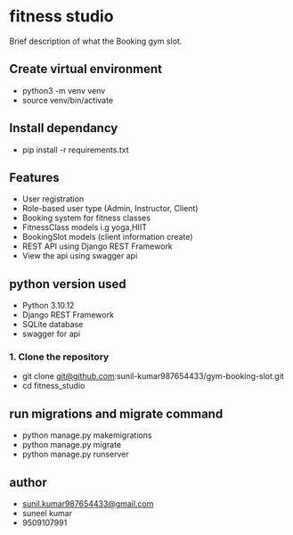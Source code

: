 # fitness studio

Brief description of what the Booking gym slot.

## Create virtual environment
 - python3 -m venv venv
 - source venv/bin/activate

## Install dependancy
 - pip install -r requirements.txt


## Features
- User registration
- Role-based user type (Admin, Instructor, Client)
- Booking system for fitness classes
- FitnessClass models i.g yoga,HIIT
- BookingSlot models (client information create)
- REST API using Django REST Framework
- View the api using swagger api


## python version used

- Python 3.10.12
- Django REST Framework
- SQLite database
- swagger for api


### 1. Clone the repository

 - git clone git@github.com:sunil-kumar987654433/gym-booking-slot.git
 - cd fitness_studio




## run migrations and migrate command
 - python manage.py makemigrations
 - python manage.py migrate
 - python manage.py runserver


## author
 - sunil.kumar987654433@gmail.com
 - suneel kumar
 - 9509107991


